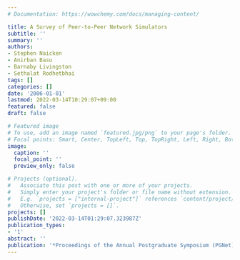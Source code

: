 ```yaml
---
# Documentation: https://wowchemy.com/docs/managing-content/

title: A Survey of Peer-to-Peer Network Simulators
subtitle: ''
summary: ''
authors:
- Stephen Naicken
- Anirban Basu
- Barnaby Livingston
- Sethalat Rodhetbhai
tags: []
categories: []
date: '2006-01-01'
lastmod: 2022-03-14T10:29:07+09:00
featured: false
draft: false

# Featured image
# To use, add an image named `featured.jpg/png` to your page's folder.
# Focal points: Smart, Center, TopLeft, Top, TopRight, Left, Right, BottomLeft, Bottom, BottomRight.
image:
  caption: ''
  focal_point: ''
  preview_only: false

# Projects (optional).
#   Associate this post with one or more of your projects.
#   Simply enter your project's folder or file name without extension.
#   E.g. `projects = ["internal-project"]` references `content/project/deep-learning/index.md`.
#   Otherwise, set `projects = []`.
projects: []
publishDate: '2022-03-14T01:29:07.323987Z'
publication_types:
- '1'
abstract: ''
publication: '*Proceedings of the Annual Postgraduate Symposium (PGNet)*'
---
```

